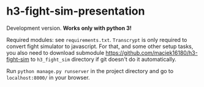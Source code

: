 # h3-fight-sim-presentation

Development version. **Works only with python 3!**

Required modules: see `requirements.txt`. `Transcrypt` is only required to convert fight simulator to javascript. For that, and some other setup tasks, you also need to download submodule https://github.com/maciek16180/h3-fight-sim to `h3_fight_sim` directory if git doesn't do it automatically.

Run `python manage.py runserver` in the project directory and go to `localhost:8000/` in your browser.
